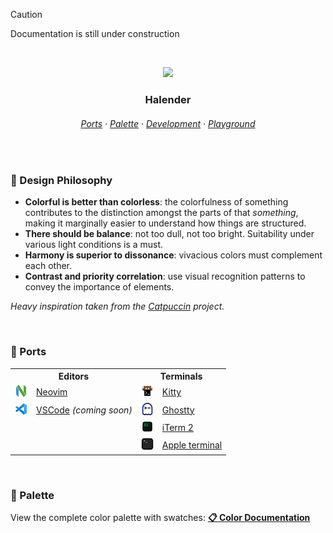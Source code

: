 > [!CAUTION]
> Documentation is still under construction

&nbsp;

<p align="center">
  <img src="https://raw.githubusercontent.com/deniskabana/halender/main/assets/docs/palette-stripe.png" width="400" />
</p>

<h3 align="center">
 Halender
</h3>

<h6 align="center">
  <a href="https://github.com/deniskabana/halender#-ports">Ports</a>
  ·
  <a href="https://github.com/deniskabana/halender#-palette">Palette</a>
  ·
  <a href="https://github.com/catppuccin/catppuccin/tree/main/dev">Development</a>
  ·
  <a href="#">Playground</a>
</h6>

&nbsp;

### 🧠 Design Philosophy

- **Colorful is better than colorless**: the colorfulness of something contributes to the distinction amongst the parts
  of that _something_, making it marginally easier to understand how things are structured.
- **There should be balance**: not too dull, not too bright. Suitability under various light conditions is a must.
- **Harmony is superior to dissonance**: vivacious colors must complement each other.
- **Contrast and priority correlation**: use visual recognition patterns to convey the importance of elements.

_Heavy inspiration taken from the [Catpuccin](https://github.com/catppuccin/catppuccin) project._

&nbsp;

### 📀 Ports

<table width="100%">
  <tr>
    <th colspan="2">Editors</th>
    <th colspan="2">Terminals</th>
  </tr>
  <tr>
    <td>
      <a href="./editors/nvim/"><img src="./assets/logos/logo-neovim.png" width="20" /></a>
    </td>
    <td>
      <a href="./editors/nvim/">Neovim</a>
    </td>
    <td>
      <a href="./terminals/kitty/"><img src="./assets/logos/logo-kitty.png" width="20" /></a>
    </td>
    <td>
      <a href="./terminals/kitty/">Kitty</a>
    </td>
  </tr>
  <tr>
    <td>
      <a href="./editors/vscode/"><img src="./assets/logos/logo-vscode.png" width="20" /></a>
    </td>
    <td>
      <a href="./editors/vscode/">VSCode</a>
      <i>(coming soon)</i>
    </td>
    <td>
      <a href="./terminals/ghostty/"><img src="./assets/logos/logo-ghostty.png" width="20" /></a>
    </td>
    <td>
      <a href="./terminals/ghostty/">Ghostty</a>
    </td>
  </tr>
  <tr>
    <td colspan="2"></td>
    <td>
      <a href="./terminals/iterm2/"><img src="./assets/logos/logo-iterm.png" width="20" /></a>
    </td>
    <td>
      <a href="./terminals/iterm2/">iTerm 2</a>
    </td>
  </tr>
  <tr>
    <td colspan="2"></td>
    <td>
      <a href="./terminals/apple-terminal/"><img src="./assets/logos/logo-apple-terminal.png" width="20" /></a>
    </td>
    <td>
      <a href="./terminals/apple-terminal/">Apple&nbsp;terminal</a>
    </td>
  </tr>
</table>

&nbsp;

### 🎨 Palette

View the complete color palette with swatches: **[📋 Color Documentation](docs/colors.md)**
